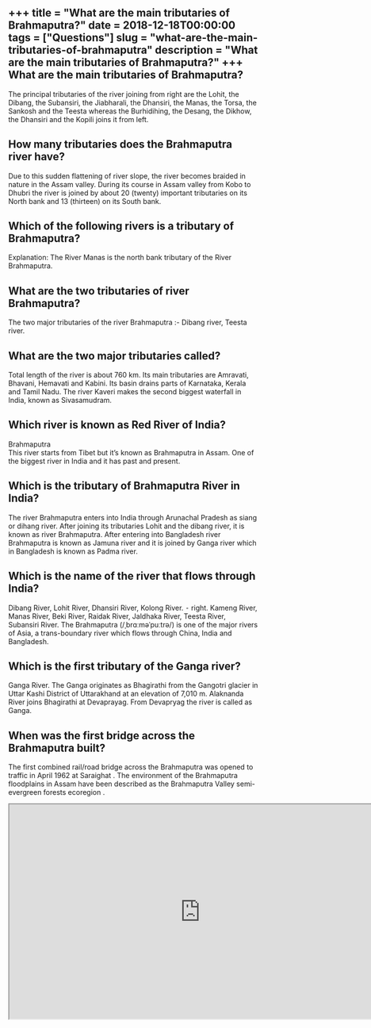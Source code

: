 +++
title = "What are the main tributaries of Brahmaputra?"
date = 2018-12-18T00:00:00
tags = ["Questions"]
slug = "what-are-the-main-tributaries-of-brahmaputra"
description = "What are the main tributaries of Brahmaputra?"
+++
What are the main tributaries of Brahmaputra?
---------------------------------------------

The principal tributaries of the river joining from right are the Lohit, the Dibang, the Subansiri, the Jiabharali, the Dhansiri, the Manas, the Torsa, the Sankosh and the Teesta whereas the Burhidihing, the Desang, the Dikhow, the Dhansiri and the Kopili joins it from left.

How many tributaries does the Brahmaputra river have?
-----------------------------------------------------

Due to this sudden flattening of river slope, the river becomes braided in nature in the Assam valley. During its course in Assam valley from Kobo to Dhubri the river is joined by about 20 (twenty) important tributaries on its North bank and 13 (thirteen) on its South bank.

Which of the following rivers is a tributary of Brahmaputra?
------------------------------------------------------------

Explanation: The River Manas is the north bank tributary of the River Brahmaputra.

What are the two tributaries of river Brahmaputra?
--------------------------------------------------

The two major tributaries of the river Brahmaputra :- Dibang river, Teesta river.

What are the two major tributaries called?
------------------------------------------

Total length of the river is about 760 km. Its main tributaries are Amravati, Bhavani, Hemavati and Kabini. Its basin drains parts of Karnataka, Kerala and Tamil Nadu. The river Kaveri makes the second biggest waterfall in India, known as Sivasamudram.

Which river is known as Red River of India?
-------------------------------------------

Brahmaputra  
This river starts from Tibet but it’s known as Brahmaputra in Assam. One of the biggest river in India and it has past and present.

Which is the tributary of Brahmaputra River in India?
-----------------------------------------------------

The river Brahmaputra enters into India through Arunachal Pradesh as siang or dihang river. After joining its tributaries Lohit and the dibang river, it is known as river Brahmaputra. After entering into Bangladesh river Brahmaputra is known as Jamuna river and it is joined by Ganga river which in Bangladesh is known as Padma river.

Which is the name of the river that flows through India?
--------------------------------------------------------

Dibang River, Lohit River, Dhansiri River, Kolong River. ⁃ right. Kameng River, Manas River, Beki River, Raidak River, Jaldhaka River, Teesta River, Subansiri River. The Brahmaputra (/ˌbrɑːməˈpuːtrə/) is one of the major rivers of Asia, a trans-boundary river which flows through China, India and Bangladesh.

Which is the first tributary of the Ganga river?
------------------------------------------------

Ganga River. The Ganga originates as Bhagirathi from the Gangotri glacier in Uttar Kashi District of Uttarakhand at an elevation of 7,010 m. Alaknanda River joins Bhagirathi at Devaprayag. From Devapryag the river is called as Ganga.

When was the first bridge across the Brahmaputra built?
-------------------------------------------------------

The first combined rail/road bridge across the Brahmaputra was opened to traffic in April 1962 at Saraighat . The environment of the Brahmaputra floodplains in Assam have been described as the Brahmaputra Valley semi-evergreen forests ecoregion .

<iframe allow="accelerometer; autoplay; clipboard-write; encrypted-media; gyroscope; picture-in-picture" allowfullscreen="" class="__youtube_prefs__  epyt-is-override  no-lazyload" data-no-lazy="1" data-origheight="433" data-origwidth="770" data-skipgform_ajax_framebjll="" height="433" id="_ytid_47841" loading="lazy" src="https://www.youtube.com/embed/ws0SLG-Efw0?enablejsapi=1&autoplay=0&cc_load_policy=0&cc_lang_pref=&iv_load_policy=1&loop=0&modestbranding=0&rel=1&fs=1&playsinline=0&autohide=2&theme=dark&color=red&controls=1&" title="YouTube player" width="770"></iframe>